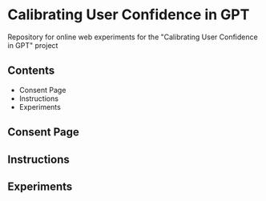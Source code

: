 # Calibrating User Confidence in GPT

Repository for online web experiments for the "Calibrating User Confidence in GPT" project

## Contents
- Consent Page
- Instructions
- Experiments

## Consent Page

## Instructions

## Experiments
